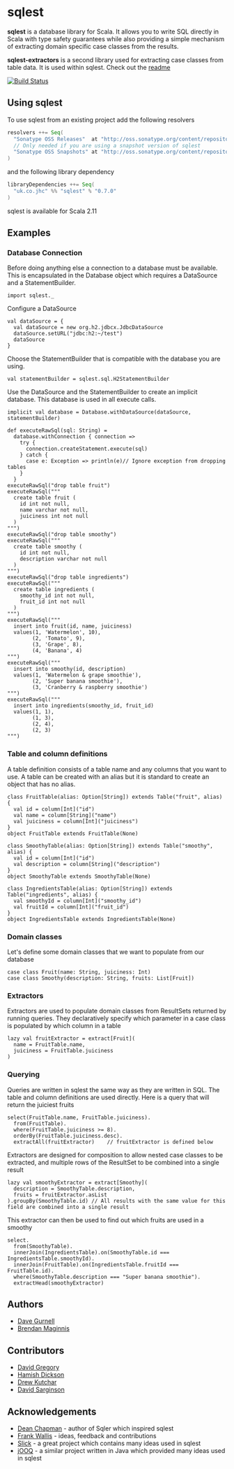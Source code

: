 # sqlest

**sqlest** is a database library for Scala. It allows you to write SQL directly in Scala with type safety guarantees while also providing a simple mechanism of extracting domain specific case classes from the results.

**sqlest-extractors** is a second library used for extracting case classes from table data. It is used within sqlest. Check out the [readme](extractors/README.md)

[![Build Status](https://travis-ci.org/jhc-systems/sqlest.svg?branch=master)](https://travis-ci.org/jhc-systems/sqlest)

## Using sqlest
To use sqlest from an existing project add the following resolvers
```scala
resolvers ++= Seq(
  "Sonatype OSS Releases"  at "http://oss.sonatype.org/content/repositories/releases/",
  // Only needed if you are using a snapshot version of sqlest
  "Sonatype OSS Snapshots" at "http://oss.sonatype.org/content/repositories/snapshots/"
)
```

and the following library dependency
```scala
libraryDependencies ++= Seq(
  "uk.co.jhc" %% "sqlest" % "0.7.0"
)
```

sqlest is available for Scala 2.11

## Examples
### Database Connection
Before doing anything else a connection to a database must be available. This is encapsulated in the Database object which requires a DataSource and a StatementBuilder.
```tut:silent
import sqlest._
```

Configure a DataSource
```tut:silent
val dataSource = {
  val dataSource = new org.h2.jdbcx.JdbcDataSource
  dataSource.setURL("jdbc:h2:~/test")
  dataSource
}
```

Choose the StatementBuilder that is compatible with the database you are using.
```tut:silent
val statementBuilder = sqlest.sql.H2StatementBuilder
```

Use the DataSource and the StatementBuilder to create an implicit database.
This database is used in all execute calls.
```tut:silent
implicit val database = Database.withDataSource(dataSource, statementBuilder)
```
```tut:invisible
def executeRawSql(sql: String) =
  database.withConnection { connection =>
    try {
      connection.createStatement.execute(sql)
    } catch {
      case e: Exception => println(e)// Ignore exception from dropping tables
    }
  }
executeRawSql("drop table fruit")
executeRawSql("""
  create table fruit (
    id int not null,
    name varchar not null,
    juiciness int not null
  )
""")
executeRawSql("drop table smoothy")
executeRawSql("""
  create table smoothy (
    id int not null,
    description varchar not null
  )
""")
executeRawSql("drop table ingredients")
executeRawSql("""
  create table ingredients (
    smoothy_id int not null,
    fruit_id int not null
  )
""")
executeRawSql("""
  insert into fruit(id, name, juiciness)
  values(1, 'Watermelon', 10),
        (2, 'Tomato', 9),
        (3, 'Grape', 8),
        (4, 'Banana', 4)
""")
executeRawSql("""
  insert into smoothy(id, description)
  values(1, 'Watermelon & grape smoothie'),
        (2, 'Super banana smoothie'),
        (3, 'Cranberry & raspberry smoothie')
""")
executeRawSql("""
  insert into ingredients(smoothy_id, fruit_id)
  values(1, 1),
        (1, 3),
        (2, 4),
        (2, 3)
""")
```
### Table and column definitions
A table definition consists of a table name and any columns that you want to use. A table can be created with an alias but it is standard to create an object that has no alias.
```tut:silent
class FruitTable(alias: Option[String]) extends Table("fruit", alias) {
  val id = column[Int]("id")
  val name = column[String]("name")
  val juiciness = column[Int]("juiciness")
}
object FruitTable extends FruitTable(None)

class SmoothyTable(alias: Option[String]) extends Table("smoothy", alias) {
  val id = column[Int]("id")
  val description = column[String]("description")
}
object SmoothyTable extends SmoothyTable(None)

class IngredientsTable(alias: Option[String]) extends Table("ingredients", alias) {
  val smoothyId = column[Int]("smoothy_id")
  val fruitId = column[Int]("fruit_id")
}
object IngredientsTable extends IngredientsTable(None)
```

### Domain classes
Let's define some domain classes that we want to populate from our database
```tut:silent
case class Fruit(name: String, juiciness: Int)
case class Smoothy(description: String, fruits: List[Fruit])
```

### Extractors
Extractors are used to populate domain classes from ResultSets returned by running queries. They declaratively specify which parameter in a case class is populated by which column in a table
```tut:silent
lazy val fruitExtractor = extract[Fruit](
  name = FruitTable.name,
  juiciness = FruitTable.juiciness
)
```

### Querying
Queries are written in sqlest the same way as they are written in SQL. The table and column definitions are used directly. Here is a query that will return the juiciest fruits
```tut
select(FruitTable.name, FruitTable.juiciness).
  from(FruitTable).
  where(FruitTable.juiciness >= 8).
  orderBy(FruitTable.juiciness.desc).
  extractAll(fruitExtractor)    // fruitExtractor is defined below
```

Extractors are designed for composition to allow nested case classes to be extracted, and multiple rows of the ResultSet to be combined into a single result
```tut:silent
lazy val smoothyExtractor = extract[Smoothy](
  description = SmoothyTable.description,
  fruits = fruitExtractor.asList
).groupBy(SmoothyTable.id) // All results with the same value for this field are combined into a single result
```

This extractor can then be used to find out which fruits are used in a smoothy
```tut
select.
  from(SmoothyTable).
  innerJoin(IngredientsTable).on(SmoothyTable.id === IngredientsTable.smoothyId).
  innerJoin(FruitTable).on(IngredientsTable.fruitId === FruitTable.id).
  where(SmoothyTable.description === "Super banana smoothie").
  extractHead(smoothyExtractor)
```

## Authors
- [Dave Gurnell](https://github.com/davegurnell)
- [Brendan Maginnis](https://github.com/brendanator)

## Contributors
- [David Gregory](https://github.com/DavidGregory084)
- [Hamish Dickson](https://github.com/hamishdickson)
- [Drew Kutchar](https://github.com/kutchar)
- [David Sarginson](https://github.com/ShaolinSarg)

## Acknowledgements
- [Dean Chapman](https://github.com/p14n) - author of Sqler which inspired sqlest
- [Frank Wallis](https://github.com/frankwallis) - ideas, feedback and contributions
- [Slick](https://github.com/slick/slick) - a great project which contains many ideas used in sqlest
- [jOOQ](https://github.com/jOOQ/jOOQ) - a similar project written in Java which provided many ideas used in sqlest
